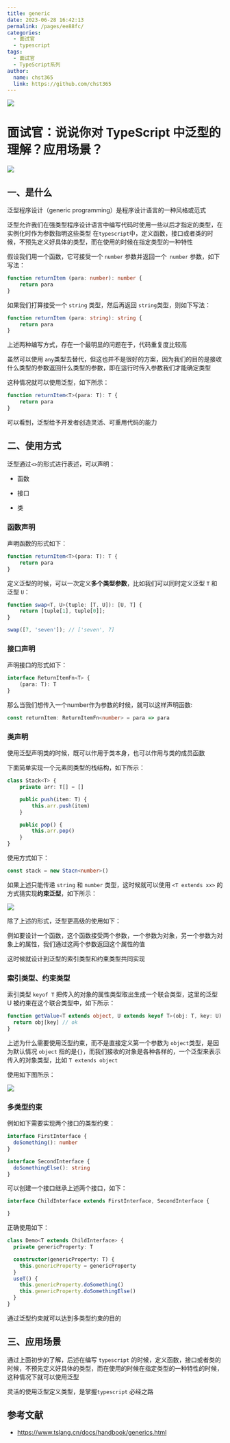 ```yaml
---
title: generic
date: 2023-06-28 16:42:13
permalink: /pages/ee88fc/
categories: 
  - 面试官
  - typescript
tags: 
  - 面试官
  - TypeScript系列
author: 
  name: chst365
  link: https://github.com/chst365
---
```

![](https://cdn.jsdelivr.net/gh/chst365/bolgImgs/imgs/topImgs/285.jpg)
# 面试官：说说你对 TypeScript 中泛型的理解？应用场景？


 ![](https://static.vue-js.com/5bb5f1d0-0e17-11ec-8e64-91fdec0f05a1.png)

## 一、是什么

泛型程序设计（generic programming）是程序设计语言的一种风格或范式

泛型允许我们在强类型程序设计语言中编写代码时使用一些以后才指定的类型，在实例化时作为参数指明这些类型
在`typescript`中，定义函数，接口或者类的时候，不预先定义好具体的类型，而在使用的时候在指定类型的一种特性

假设我们用一个函数，它可接受一个 `number` 参数并返回一个` number` 参数，如下写法：

```ts
function returnItem (para: number): number {
    return para
}
```

如果我们打算接受一个 `string` 类型，然后再返回 `string`类型，则如下写法：

```ts
function returnItem (para: string): string {
    return para
}
```

上述两种编写方式，存在一个最明显的问题在于，代码重复度比较高

虽然可以使用 `any`类型去替代，但这也并不是很好的方案，因为我们的目的是接收什么类型的参数返回什么类型的参数，即在运行时传入参数我们才能确定类型

这种情况就可以使用泛型，如下所示：

```ts
function returnItem<T>(para: T): T {
    return para
}
```

可以看到，泛型给予开发者创造灵活、可重用代码的能力



## 二、使用方式

泛型通过`<>`的形式进行表述，可以声明：

- 函数

- 接口
- 类



### 函数声明

声明函数的形式如下：

```ts
function returnItem<T>(para: T): T {
    return para
}
```

定义泛型的时候，可以一次定义**多个类型参数**，比如我们可以同时定义泛型 `T` 和 泛型 `U`：

```ts
function swap<T, U>(tuple: [T, U]): [U, T] {
    return [tuple[1], tuple[0]];
}

swap([7, 'seven']); // ['seven', 7]
```





### 接口声明

声明接口的形式如下：

```ts
interface ReturnItemFn<T> {
    (para: T): T
}
```

那么当我们想传入一个number作为参数的时候，就可以这样声明函数:

```ts
const returnItem: ReturnItemFn<number> = para => para
```

###

### 类声明

使用泛型声明类的时候，既可以作用于类本身，也可以作用与类的成员函数

下面简单实现一个元素同类型的栈结构，如下所示：

```ts
class Stack<T> {
    private arr: T[] = []

    public push(item: T) {
        this.arr.push(item)
    }

    public pop() {
        this.arr.pop()
    }
}
```

使用方式如下：

```ts
const stack = new Stacn<number>()
```

如果上述只能传递 `string` 和 `number` 类型，这时候就可以使用 `<T extends xx>` 的方式猜实现**约束泛型**，如下所示：

 ![](https://static.vue-js.com/67d212a0-0e17-11ec-8e64-91fdec0f05a1.png)





除了上述的形式，泛型更高级的使用如下：

例如要设计一个函数，这个函数接受两个参数，一个参数为对象，另一个参数为对象上的属性，我们通过这两个参数返回这个属性的值

这时候就设计到泛型的索引类型和约束类型共同实现

### 索引类型、约束类型

索引类型 `keyof T` 把传入的对象的属性类型取出生成一个联合类型，这里的泛型 U 被约束在这个联合类型中，如下所示：

```ts
function getValue<T extends object, U extends keyof T>(obj: T, key: U) {
  return obj[key] // ok
}
```

上述为什么需要使用泛型约束，而不是直接定义第一个参数为 `object`类型，是因为默认情况 `object` 指的是`{}`，而我们接收的对象是各种各样的，一个泛型来表示传入的对象类型，比如 `T extends object`

使用如下图所示：

 ![](https://static.vue-js.com/74fcbd40-0e17-11ec-a752-75723a64e8f5.png)





### 多类型约束

例如如下需要实现两个接口的类型约束：

```ts
interface FirstInterface {
  doSomething(): number
}

interface SecondInterface {
  doSomethingElse(): string
}

```

可以创建一个接口继承上述两个接口，如下：

```ts
interface ChildInterface extends FirstInterface, SecondInterface {

}
```

正确使用如下：

```ts
class Demo<T extends ChildInterface> {
  private genericProperty: T

  constructor(genericProperty: T) {
    this.genericProperty = genericProperty
  }
  useT() {
    this.genericProperty.doSomething()
    this.genericProperty.doSomethingElse()
  }
}
```

通过泛型约束就可以达到多类型约束的目的



## 三、应用场景

通过上面初步的了解，后述在编写 `typescript` 的时候，定义函数，接口或者类的时候，不预先定义好具体的类型，而在使用的时候在指定类型的一种特性的时候，这种情况下就可以使用泛型

灵活的使用泛型定义类型，是掌握`typescript` 必经之路



## 参考文献

- https://www.tslang.cn/docs/handbook/generics.html